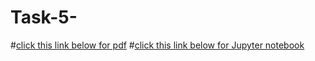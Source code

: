 # Task-5-
#[click this link below for pdf](https://1drv.ms/b/c/c5f625e6d9d290fa/EVwJpDPD3sNBqDXqa_JbVTABtslNBelcu_QTaWvzHptgGg?e=HVwU86)
#[click this link below for Jupyter notebook](https://1drv.ms/u/c/c5f625e6d9d290fa/EYGzrFLS5MdIv66qB4MLyJMB-G8gmO8m7wZDrXAuHkBBow?e=p2y2na)
